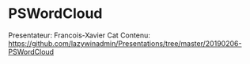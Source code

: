 # PSWordCloud
Presentateur: Francois-Xavier Cat
Contenu: https://github.com/lazywinadmin/Presentations/tree/master/20190206-PSWordCloud